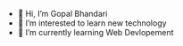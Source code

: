 - 👋 Hi, I’m Gopal Bhandari
- 👀 I’m interested to learn new technology
- 🌱 I’m currently learning Web Devlopement


